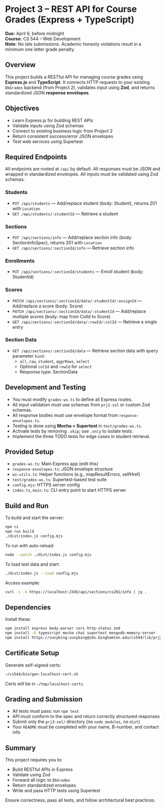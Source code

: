 # Project 3 – REST API for Course Grades (Express + TypeScript)

**Due:** April 6, before midnight  
**Course:** CS 544 – Web Development  
**Note:** No late submissions. Academic honesty violations result in a minimum one letter grade penalty.

## Overview

This project builds a RESTful API for managing course grades using **Express.js** and **TypeScript**. It connects HTTP requests to your existing `DbGrades` backend (from Project 2), validates input using **Zod**, and returns standardized JSON **response envelopes**.

## Objectives

- Learn Express.js for building REST APIs
- Validate inputs using Zod schemas
- Connect to existing business logic from Project 2
- Return consistent success/error JSON envelopes
- Test web services using Supertest

## Required Endpoints

All endpoints are rooted at `/api` by default. All responses must be JSON and wrapped in standardized envelopes. All inputs must be validated using Zod schemas.

### Students
- `PUT /api/students` — Add/replace student (body: Student), returns 201 with `Location`
- `GET /api/students/:studentId` — Retrieve a student

### Sections
- `PUT /api/sections/info` — Add/replace section info (body: SectionInfoSpec), returns 201 with `Location`
- `GET /api/sections/:sectionId/info` — Retrieve section info

### Enrollments
- `PUT /api/sections/:sectionId/students` — Enroll student (body: StudentId)

### Scores
- `PATCH /api/sections/:sectionId/data/:studentId/:assignId` — Add/replace a score (body: Score)
- `PATCH /api/sections/:sectionId/data/:studentId` — Add/replace multiple scores (body: map from ColId to Score)
- `GET /api/sections/:sectionId/data/:rowId/:colId` — Retrieve a single entry

### Section Data
- `GET /api/sections/:sectionId/data` — Retrieve section data with query parameter `kind`:
  - `all`, `raw`, `student`, `aggrRows`, `select`
  - Optional `colId` and `rowId` for `select`
  - Response type: SectionData

## Development and Testing

- You must modify `grades-ws.ts` to define all Express routes.
- All input validation must use schemas from `prj1-sol` or custom Zod schemas.
- All response bodies must use envelope format from `response-envelopes.ts`.
- Testing is done using **Mocha + Supertest** in `test/grades-ws.ts`.
- Activate tests by removing `.skip`; use `.only` to isolate tests.
- Implement the three TODO tests for edge cases in student retrieval.

## Provided Setup

- `grades-ws.ts`: Main Express app (edit this)
- `response-envelopes.ts`: JSON envelope structure
- `ws-utils.ts`: Helper functions (e.g., mapResultErrors, selfHref)
- `test/grades-ws.ts`: Supertest-based test suite
- `config.mjs`: HTTPS server config
- `index.ts`, `main.ts`: CLI entry point to start HTTPS server

## Build and Run

To build and start the server:

```bash
npm ci
npm run build
./dist/index.js config.mjs
```

To run with auto-reload:

```bash
node --watch ./dist/index.js config.mjs
```

To load test data and start:

```bash
./dist/index.js --load config.mjs
```

Access example:
```bash
curl -s -k https://localhost:2345/api/sections/cs201/info | jq .
```

## Dependencies

Install these:

```bash
npm install express body-parser cors http-status zod
npm install -D typescript mocha chai supertest mongodb-memory-server   @types/express @types/mocha @types/chai @types/node @types/cors @types/supertest   shx
npm install https://sunybing:sunybing@zdu.binghamton.edu/cs544/lib/prj2-sol-0.0.1.tgz
```

## Certificate Setup

Generate self-signed certs:

```bash
~/cs544/bin/gen-localhost-cert.sh
```

Certs will be in `~/tmp/localhost-certs`.

## Grading and Submission

- All tests must pass: run `npm test`
- API must conform to the spec and return correctly structured responses
- Submit only the `prj3-sol/` directory (no `node_modules`, no `dist`)
- Your `README` must be completed with your name, B-number, and contact info

## Summary

This project requires you to:
- Build RESTful APIs in Express
- Validate using Zod
- Forward all logic to `DbGrades`
- Return standardized envelopes
- Write and pass HTTP tests using Supertest

Ensure correctness, pass all tests, and follow architectural best practices.
